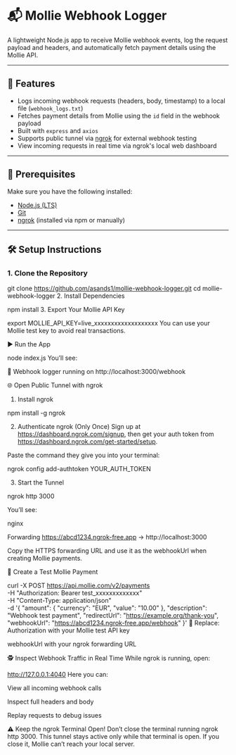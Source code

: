 # 📬 Mollie Webhook Logger

A lightweight Node.js app to receive Mollie webhook events, log the request payload and headers, and automatically fetch payment details using the Mollie API.

---

## 🚀 Features

- Logs incoming webhook requests (headers, body, timestamp) to a local file (`webhook_logs.txt`)
- Fetches payment details from Mollie using the `id` field in the webhook payload
- Built with `express` and `axios`
- Supports public tunnel via [ngrok](https://ngrok.com/) for external webhook testing
- View incoming requests in real time via ngrok's local web dashboard

---

## 🧱 Prerequisites

Make sure you have the following installed:

- [Node.js (LTS)](https://nodejs.org)
- [Git](https://git-scm.com)
- [ngrok](https://ngrok.com/) (installed via npm or manually)

---

## 🛠 Setup Instructions

### 1. Clone the Repository

git clone https://github.com/asands1/mollie-webhook-logger.git
cd mollie-webhook-logger
2. Install Dependencies

npm install
3. Export Your Mollie API Key

export MOLLIE_API_KEY=live_xxxxxxxxxxxxxxxxxxx
You can use your Mollie test key to avoid real transactions.

▶️ Run the App

node index.js
You’ll see:


🚀 Webhook logger running on http://localhost:3000/webhook

🌐 Open Public Tunnel with ngrok

1. Install ngrok

npm install -g ngrok

2. Authenticate ngrok (Only Once)
Sign up at https://dashboard.ngrok.com/signup, then get your auth token from https://dashboard.ngrok.com/get-started/setup.

Paste the command they give you into your terminal:

ngrok config add-authtoken YOUR_AUTH_TOKEN

3. Start the Tunnel

ngrok http 3000

You’ll see:

nginx

Forwarding    https://abcd1234.ngrok-free.app -> http://localhost:3000

Copy the HTTPS forwarding URL and use it as the webhookUrl when creating Mollie payments.

🔁 Create a Test Mollie Payment

curl -X POST https://api.mollie.com/v2/payments \
  -H "Authorization: Bearer test_xxxxxxxxxxxxx" \
  -H "Content-Type: application/json" \
  -d '{
    "amount": {
      "currency": "EUR",
      "value": "10.00"
    },
    "description": "Webhook test payment",
    "redirectUrl": "https://example.org/thank-you",
    "webhookUrl": "https://abcd1234.ngrok-free.app/webhook"
  }'
🔄 Replace:
Authorization with your Mollie test API key

webhookUrl with your ngrok forwarding URL

🕵️ Inspect Webhook Traffic in Real Time
While ngrok is running, open:


http://127.0.0.1:4040
Here you can:

View all incoming webhook calls

Inspect full headers and body

Replay requests to debug issues

⚠️ Keep the ngrok Terminal Open!
Don’t close the terminal running ngrok http 3000.
This tunnel stays active only while that terminal is open. If you close it, Mollie can’t reach your local server.


